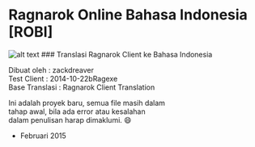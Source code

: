 # Ragnarok Online Bahasa Indonesia [ROBI]

![alt text](http://s12.postimg.org/qf74og509/b8a424cf.png "ROBI") ### Translasi Ragnarok Client ke Bahasa Indonesia

Dibuat oleh	: zackdreaver <br>
Test Client	: 2014-10-22bRagexe <br>
Base Translasi	: Ragnarok Client Translation <br>

Ini adalah proyek baru, semua file masih dalam <br>
tahap awal, bila ada error atau kesalahan <br>
dalam penulisan harap dimaklumi. :smile: <br>

- Februari 2015